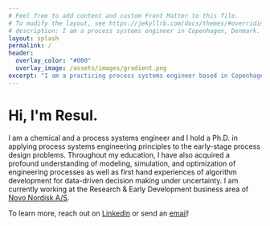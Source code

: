 ```yaml
---
# Feel free to add content and custom Front Matter to this file.
# To modify the layout, see https://jekyllrb.com/docs/themes/#overriding-theme-defaults
# description: I am a process systems engineer in Copenhagen, Denmark. I have experience with process modeling, simulation and optimization as well as some machine/deep learning.
layout: splash
permalink: /
header:
  overlay_color: "#000"
  overlay_image: /assets/images/gradient.png
excerpt: "I am a practicing process systems engineer based in Copenhagen area in Denmark. I enjoy *systems* thinking and love data-driven algorithms."
---
```


# Hi, I'm Resul.

I am a chemical and a process systems engineer and I hold a Ph.D. in applying process systems engineering principles to the early-stage process design problems. Throughout my education, I have also acquired a profound understanding of modeling, simulation, and optimization of engineering processes as well as first hand experiences of algorithm development for data-driven decision making under uncertainty. I am currently working at the Research & Early Development business area of [Novo Nordisk A/S](https://www.novonordisk.com/). 

To learn more, reach out on [LinkedIn](https://www.linkedin.com/in/resulal/) or send an [email](mailto:meresul@gmail.com)! 